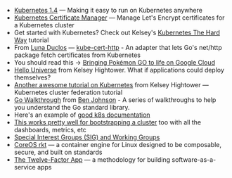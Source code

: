 - [Kubernetes 1.4](http://blog.kubernetes.io/2016/09/kubernetes-1.4-making-it-easy-to-run-on-kuberentes-anywhere.html) — Making it easy to run on Kubernetes anywhere
- [Kubernetes Certificate Manager](https://github.com/PalmStoneGames/kube-cert-manager) — Manage Let's Encrypt certificates for a Kubernetes cluster
- Get started with Kubernetes? Check out Kelsey's [Kubernetes The Hard Way](https://github.com/kelseyhightower/kubernetes-the-hard-way) tutorial
- From [Luna Duclos](https://github.com/PSG-Luna) — [kube-cert-http](https://github.com/PalmStoneGames/kube-cert-http) - An adapter that lets Go's net/http package fetch certificates from Kubernetes
- You should read this -> [Bringing Pokémon GO to life on Google Cloud](https://cloudplatform.googleblog.com/2016/09/bringing-Pokemon-GO-to-life-on-Google-Cloud.html)
- [Hello Universe](https://github.com/kelseyhightower/hello-universe) from Kelsey Hightower. What if applications could deploy themselves?
- [Another awesome tutorial on Kubernetes](https://github.com/kelseyhightower/kubernetes-cluster-federation) from Kelsey Hightower — Kubernetes cluster federation tutorial
- [Go Walkthrough](https://medium.com/go-walkthrough) from [Ben Johnson](https://github.com/benbjohnson) - A series of walkthroughs to help you understand the Go standard library.
- Here's an example of [good k8s documentation](https://github.com/kubernetes/kubernetes/blob/release-1.4/docs/devel/api-conventions.md)
- [This works pretty well for bootstrapping a cluster](https://github.com/kubernetes/contrib/tree/master/ansible) too with all the dashboards, metrics, etc
- [Special Interest Groups (SIG) and Working Groups](https://github.com/kubernetes/community/blob/master/README.md#special-interest-groups-sig-and-working-groups)
- [CoreOS rkt](https://github.com/coreos/rkt) — a container engine for Linux designed to be composable, secure, and built on standards
- [The Twelve-Factor App](https://12factor.net/) — a methodology for building software-as-a-service apps